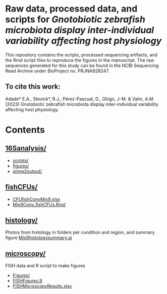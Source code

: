 # Raw data, processed data, and scripts for *Gnotobiotic zebrafish microbiota display inter-individual variability affecting host physiology*

This repository contains the scripts, processed sequencing artifacts, and the Rmd script files to reproduce the figures in the manuscript. The raw sequences generated for this study can be found in the NCBI Sequencing Read Archive under BioProject no. PRJNA928247.


## To cite this work:

Adade\* E.A., Stevick\*, R.J., Pérez-Pascual, D., Ghigo, J-M. & Valm, A.M. (2023) Gnotobiotic zebrafish microbiota display inter-individual variability affecting host physiology.


# Contents

## [16Sanalysis/](16Sanalysis/)
- [scripts/](16Sanalysis/scripts/)
- [figures/](16Sanalysis/figures/)
- [qiime2output/](16Sanalysis/qiime2output/)

## [fishCFUs/](fishCFUs/)
- [CFUfishConvMix9.xlsx](fishCFUs/CFUfishConvMix9.xlsx)
- [Mix9Conv_fishCFUs.Rmd](fishCFUs/Mix9Conv_fishCFUs.Rmd)

## [histology/](histology/)
Photos from histology in folders per condition and region, and summary figure [Mix9histologysummary.ai](histology/Mix9histologysummary.ai)

## [microscopy/](Microscopy/)
FISH data and R script to make figures
- [Figures/](Microscopy/Figures/)
- [FISHFigures.R](Microscopy/FISHFigures.R)
- [FISHMicroscopyResults.xlsx](Microscopy/FISHMicroscopyResults.xlsx)
